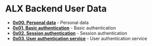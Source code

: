 # ALX Backend User Data

- **[0x00. Personal data](./0x00-personal_data/)** - Personal data
- **[0x01. Basic authentication](./0x01-Basic_authentication/)** - Basic authentication
- **[0x02. Session authentication](./0x02-Session_authentication/)** - Session authentication
- **[0x03. User authentication service](./0x03-user_authentication_service/)** - User authentication service
